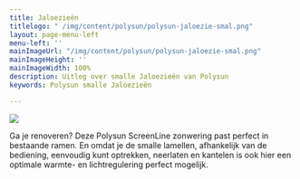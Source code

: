 ```yaml
---
title: Jaloezieën
titlelogo: " /img/content/polysun/polysun-jaloezie-smal.png"
layout: page-menu-left
menu-left: ''
mainImageUrl: "/img/content/polysun/polysun-jaloezie-smal.png"
mainImageHeight: ''
mainImageWidth: 100%
description: Uitleg over smalle Jaloezieën van Polysun
keywords: Polysun smalle Jaloezieën

---
```

![](/img/content/polysun-jaloezie.png)

Ga je renoveren? Deze Polysun ScreenLine zonwering past perfect in bestaande ramen. En omdat je de smalle lamellen, afhankelijk van de bediening, eenvoudig kunt optrekken, neerlaten en kantelen is ook hier een optimale warmte- en lichtregulering perfect mogelijk.